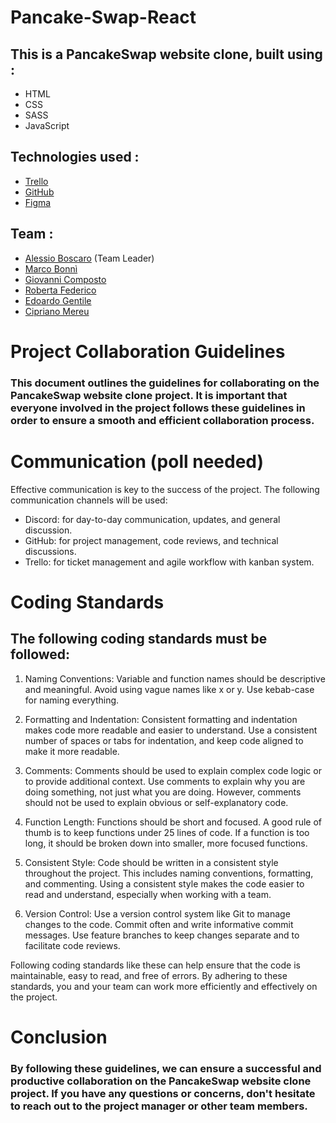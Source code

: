 # Pancake-Swap-React

## This is a PancakeSwap website clone, built using :

- HTML
- CSS 
- SASS
- JavaScript
## Technologies used :
- [Trello](https://trello.com/b/f7Pf0naf/pancake-project)
- [GitHub](https://github.com/alessiobo/PancakeSwap-project)
- [Figma](https://www.figma.com/file/NVTcDfMQHvJZA3vdw8eg0l/PancakeSwap-Design-system?node-id=0%3A3&t=56sp4b3NNuPMIAgr-0)
## Team : 
- [Alessio Boscaro](https://github.com/alessiobo) (Team Leader)
- [Marco Bonnì](https://github.com/marcobonni)
- [Giovanni Composto](https://github.com/giovyc93)
- [Roberta Federico](https://github.com/Roberta93-web)
- [Edoardo Gentile](https://github.com/EdoGent)
- [Cipriano Mereu](https://github.com/GitAbbonu)

# Project Collaboration Guidelines
### This document outlines the guidelines for collaborating on the PancakeSwap website clone project. It is important that everyone involved in the project follows these guidelines in order to ensure a smooth and efficient collaboration process.

# Communication (poll needed)
Effective communication is key to the success of the project. The following communication channels will be used:

- Discord: for day-to-day communication, updates, and general discussion.
- GitHub: for project management, code reviews, and technical discussions.
- Trello: for ticket management and agile workflow with kanban system.

# Coding Standards
## The following coding standards must be followed:

1. Naming Conventions: Variable and function names should be descriptive and meaningful. Avoid using vague names like x or y. Use kebab-case for naming everything.

2. Formatting and Indentation: Consistent formatting and indentation makes code more readable and easier to understand. Use a consistent number of spaces or tabs for indentation, and keep code aligned to make it more readable.

3. Comments: Comments should be used to explain complex code logic or to provide additional context. Use comments to explain why you are doing something, not just what you are doing. However, comments should not be used to explain obvious or self-explanatory code.

4. Function Length: Functions should be short and focused. A good rule of thumb is to keep functions under 25 lines of code. If a function is too long, it should be broken down into smaller, more focused functions.

5. Consistent Style: Code should be written in a consistent style throughout the project. This includes naming conventions, formatting, and commenting. Using a consistent style makes the code easier to read and understand, especially when working with a team.

6. Version Control: Use a version control system like Git to manage changes to the code. Commit often and write informative commit messages. Use feature branches to keep changes separate and to facilitate code reviews.

Following coding standards like these can help ensure that the code is maintainable, easy to read, and free of errors. By adhering to these standards, you and your team can work more efficiently and effectively on the project.

# Conclusion
### By following these guidelines, we can ensure a successful and productive collaboration on the PancakeSwap website clone project. If you have any questions or concerns, don't hesitate to reach out to the project manager or other team members.

